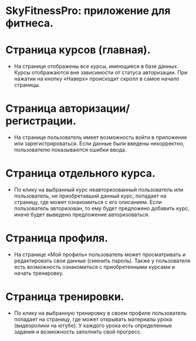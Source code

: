 # SkyFitnessPro: приложение для фитнеса.

# Страница курсов (главная).

- На странице отображены все курсы, имеющиеся в базе данных. Курсы отображаются вне зависимости от статуса авторизации. При нажатии на кнопку «Наверх» происходит скролл в самое начало страницы.

# Страница авторизации/регистрации.

- На странице пользователь имеет возможность войти в приложение или зарегистрироваться. Если данные были введены некорректно, пользователю показываются ошибки ввода.

# Страница отдельного курса.

- По клику на выбранный курс неавторизованный пользователь или пользователь, не приобретавший данный курс, попадает на страницу, где может ознакомиться с его описанием. Если пользователь авторизован, то ему будет предложено добавить курс, иначе будет выведено предложение авторизоваться.

# Страница профиля.

- На странице «Мой профиль» пользователь может просматривать и редактировать свои данные (сменить пароль). Также у пользователя есть возможность ознакомиться с приобретенными курсами и начать тренировку.

# Страница тренировки.

- По клику на выбранную тренировку в своем профиле пользователь попадает на страницу, где может открывать материалы урока (видеоролики на ютубе). У каждого урока есть определенные задания и возможность заполнить свой прогресс.

